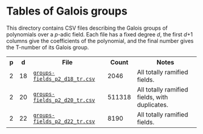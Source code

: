 # Tables of Galois groups

This directory contains CSV files describing the Galois groups of polynomials over a *p*-adic field. Each file has a fixed degree *d*, the first *d*+1 columns give the coefficients of the polynomial, and the final number gives the T-number of its Galois group.

<table>
  <tr>
    <th>p</th>
    <th>d</th>
    <th>File</th>
    <th>Count</th>
    <th>Notes</th>
  </tr>
  <tr>
    <td>2</td>
    <td>18</td>
    <td><a href="https://raw.githubusercontent.com/cjdoris/pAdicGaloisGroup/master/tables/groups-fields_p2_d18_tr.csv"><code>groups-fields_p2_d18_tr.csv</code></a></td>
    <td>2046</td>
    <td>All totally ramified fields.</td>
  </tr>
  <tr>
    <td>2</td>
    <td>20</td>
    <td><a href="https://raw.githubusercontent.com/cjdoris/pAdicGaloisGroup/master/tables/groups-fields_p2_d20_tr.csv"><code>groups-fields_p2_d20_tr.csv</code></a></td>
    <td>511318</td>
    <td>All totally ramified fields, with duplicates.</td>
  </tr>
  <tr>
    <td>2</td>
    <td>22</td>
    <td><a href="https://raw.githubusercontent.com/cjdoris/pAdicGaloisGroup/master/tables/groups-fields_p2_d22_tr.csv"><code>groups-fields_p2_d22_tr.csv</code></a></td>
    <td>8190</td>
    <td>All totally ramified fields.</td>
  </tr>
</table>
